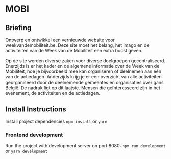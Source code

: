 # MOBI
## Briefing
Ontwerp en ontwikkel een vernieuwde website voor weekvandemobiliteit.be. Deze site moet het belang, het imago en de activiteiten van de Week van de Mobiliteit een extra boost geven.

Op de site worden diverse zaken voor diverse doelgroepen gecentraliseerd. Enerzijds is er het kader en de algemene informatie over de Week van de Mobiliteit, hoe je bijvoorbeeld mee kan organiseren of deelnemen aan één van de actiedagen. Anderzijds krijg je er een overzicht van alle activiteiten georganiseerd door de deelnemende gemeentes en organisaties over gans België. De nadruk ligt op dit laatste. Mensen die geïnteresseerd zijn in het evenement, de activiteiten en de actiedagen.

## Install Instructions

Install project dependencies `npm install` or `yarn`

### Frontend development

Run the project with development server on port 8080:
`npm run development` or `yarn development`
